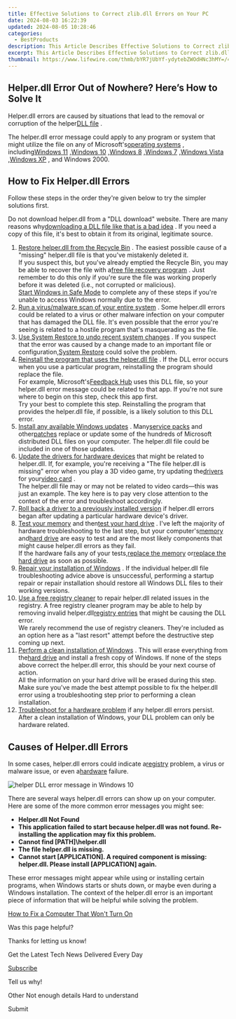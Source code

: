 ```yaml
---
title: Effective Solutions to Correct zlib.dll Errors on Your PC
date: 2024-08-03 16:22:39
updated: 2024-08-05 10:28:46
categories:
  - BestProducts
description: This Article Describes Effective Solutions to Correct zlib.dll Errors on Your PC
excerpt: This Article Describes Effective Solutions to Correct zlib.dll Errors on Your PC
thumbnail: https://www.lifewire.com/thmb/bYR7jUbYf-ydytebZWOdHNc3hMY=/400x300/filters:no_upscale():max_bytes(150000):strip_icc():format(webp)/zlib-dll-error-message-e67d4707c8964b5db94effe8129edb65.png
---
```


## Helper.dll Error Out of Nowhere? Here’s How to Solve It
 Helper.dll errors are caused by situations that lead to the removal or corruption of the helper[DLL file](https://www.lifewire.com/what-is-a-dll-file-2625852) .  

 The helper.dll error message could apply to any program or system that might utilize the file on any of Microsoft's[operating systems](https://www.lifewire.com/operating-systems-2625912) , including[Windows 11](https://www.lifewire.com/windows-11-5188930) ,[Windows 10](https://www.lifewire.com/windows-10-2626217) ,[Windows 8](https://www.lifewire.com/windows-8-2626235) ,[Windows 7](https://www.lifewire.com/windows-7-2626265) ,[Windows Vista](https://www.lifewire.com/windows-vista-2626311) ,[Windows XP](https://www.lifewire.com/windows-xp-2626354) , and Windows 2000.

## How to Fix Helper.dll Errors

 Follow these steps in the order they're given below to try the simpler solutions first.

 Do not download helper.dll from a "DLL download" website. There are many reasons why[downloading a DLL file like that is a bad idea](https://www.lifewire.com/important-reasons-not-to-download-dll-files-2624455) . If you need a copy of this file, it's best to obtain it from its original, legitimate source.

1. [Restore helper.dll from the Recycle Bin](https://www.lifewire.com/how-to-restore-deleted-files-from-the-recycle-bin-2624515) . The easiest possible cause of a "missing" helper.dll file is that you've mistakenly deleted it.  
 If you suspect this, but you've already emptied the Recycle Bin, you may be able to recover the file with a[free file recovery program](https://www.lifewire.com/free-data-recovery-software-tools-2622893) . Just remember to do this only if you're sure the file was working properly before it was deleted (i.e., not corrupted or malicious).  
[Start Windows in Safe Mode](https://www.lifewire.com/how-do-i-start-windows-in-safe-mode-2624480) to complete any of these steps if you're unable to access Windows normally due to the error.
2. [Run a virus/malware scan of your entire system](https://www.lifewire.com/properly-scan-your-computer-for-viruses-and-other-malware-2624526) . Some helper.dll errors could be related to a virus or other malware infection on your computer that has damaged the DLL file. It's even possible that the error you're seeing is related to a hostile program that's masquerading as the file.
3. [Use System Restore to undo recent system changes](https://www.lifewire.com/how-to-use-system-restore-in-windows-2626131) . If you suspect that the error was caused by a change made to an important file or configuration,[System Restore](https://www.lifewire.com/what-is-system-restore-2626022) could solve the problem.
4. [Reinstall the program that uses the helper.dll file](https://www.lifewire.com/what-is-the-proper-way-to-reinstall-a-software-program-2624478) . If the DLL error occurs when you use a particular program, reinstalling the program should replace the file.  
 For example, Microsoft's[Feedback Hub](https://apps.microsoft.com/store/detail/feedback-hub/9NBLGGH4R32N) uses this DLL file, so your helper.dll error message could be related to that app. If you're not sure where to begin on this step, check this app first.  
 Try your best to complete this step. Reinstalling the program that provides the helper.dll file, if possible, is a likely solution to this DLL error.
5. [Install any available Windows updates](https://www.lifewire.com/how-to-check-for-install-windows-updates-2624596) . Many[service packs](https://www.lifewire.com/what-is-a-service-pack-2626010) and other[patches](https://www.lifewire.com/what-is-a-patch-2625960) replace or update some of the hundreds of Microsoft distributed DLL files on your computer. The helper.dll file could be included in one of those updates.
6. [Update the drivers for hardware devices](https://www.lifewire.com/how-to-update-drivers-in-windows-2619214) that might be related to helper.dll. If, for example, you're receiving a "The file helper.dll is missing" error when you play a 3D video game, try updating the[drivers](https://www.lifewire.com/what-is-a-device-driver-2625796) for your[video card](https://www.lifewire.com/what-is-a-video-card-2618161) .  
 The helper.dll file may or may not be related to video cards—this was just an example. The key here is to pay very close attention to the context of the error and troubleshoot accordingly.
7. [Roll back a driver to a previously installed version](https://www.lifewire.com/how-to-roll-back-a-driver-in-windows-2619217) if helper.dll errors began after updating a particular hardware device's driver.
8. [Test your memory](https://www.lifewire.com/free-memory-test-programs-2626178) and then[test your hard drive](https://www.lifewire.com/free-hard-drive-testing-programs-2626183) . I've left the majority of hardware troubleshooting to the last step, but your computer's[memory](https://www.lifewire.com/what-is-random-access-memory-ram-2618159) and[hard drive](https://www.lifewire.com/what-is-a-hard-disk-drive-2618152) are easy to test and are the most likely components that might cause helper.dll errors as they fail.  
 If the hardware fails any of your tests,[replace the memory](https://www.lifewire.com/how-to-replace-the-memory-ram-in-a-computer-2626201) or[replace the hard drive](https://www.lifewire.com/how-to-replace-a-hard-drive-2626200) as soon as possible.
9. [Repair your installation of Windows](https://www.lifewire.com/how-do-i-automatically-repair-windows-problems-2624907) . If the individual helper.dll file troubleshooting advice above is unsuccessful, performing a startup repair or repair installation should restore all Windows DLL files to their working versions.
10. [Use a free registry cleaner](https://www.lifewire.com/free-registry-cleaners-2626176) to repair helper.dll related issues in the registry. A free registry cleaner program may be able to help by removing invalid helper.dll[registry entries](https://www.lifewire.com/what-is-a-registry-key-2625999) that might be causing the DLL error.  
 We rarely recommend the use of registry cleaners. They're included as an option here as a "last resort" attempt before the destructive step coming up next.
11. [Perform a clean installation of Windows](https://www.lifewire.com/how-to-clean-install-windows-2624904) . This will erase everything from the[hard drive](https://www.lifewire.com/what-is-a-hard-disk-drive-2618152) and install a fresh copy of Windows. If none of the steps above correct the helper.dll error, this should be your next course of action.  
 All the information on your hard drive will be erased during this step. Make sure you've made the best attempt possible to fix the helper.dll error using a troubleshooting step prior to performing a clean installation.
12. [Troubleshoot for a hardware problem](https://www.lifewire.com/fix-a-dll-issue-caused-by-a-hardware-problem-2624493) if any helper.dll errors persist. After a clean installation of Windows, your DLL problem can only be hardware related.

## Causes of Helper.dll Errors

 In some cases, helper.dll errors could indicate a[registry](https://www.lifewire.com/windows-registry-2625992) problem, a virus or malware issue, or even a[hardware](https://www.lifewire.com/computer-hardware-2625895) failure.

![helper DLL error message in Windows 10](https://www.lifewire.com/thmb/aOzfG-_AANPOiXTRA0f91ds-hjk=/1500x0/filters:no_upscale():max_bytes(150000):strip_icc():format(webp)/helper-dll-error-message-5ae7483cc5542e0039050275.PNG)

 There are several ways helper.dll errors can show up on your computer. Here are some of the more common error messages you might see:

* **Helper.dll Not Found**
* **This application failed to start because helper.dll was not found. Re-installing the application may fix this problem.**
* **Cannot find \[PATH\]\\helper.dll**
* **The file helper.dll is missing.**
* **Cannot start \[APPLICATION\]. A required component is missing: helper.dll. Please install \[APPLICATION\] again.**

 These error messages might appear while using or installing certain programs, when Windows starts or shuts down, or maybe even during a Windows installation. The context of the helper.dll error is an important piece of information that will be helpful while solving the problem.

[How to Fix a Computer That Won't Turn On](https://www.lifewire.com/how-do-i-get-my-computer-fixed-2625167)

Was this page helpful?

Thanks for letting us know!

 Get the Latest Tech News Delivered Every Day

[Subscribe](https://www.lifewire.com/#)

Tell us why!

 Other  Not enough details  Hard to understand

 Submit

<ins class="adsbygoogle"
     style="display:block"
     data-ad-format="autorelaxed"
     data-ad-client="ca-pub-7571918770474297"
     data-ad-slot="1223367746"></ins>



<ins class="adsbygoogle"
     style="display:block"
     data-ad-client="ca-pub-7571918770474297"
     data-ad-slot="8358498916"
     data-ad-format="auto"
     data-full-width-responsive="true"></ins>
